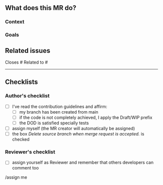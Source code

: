 ## What does this MR do?

### Context

<!-- Briefly describe what this MR is about. -->

### Goals

<!-- Briefly describe what this MR means to solve/improve... -->

## Related issues

<!-- Link related issues below. -->

Closes #
Related to #

---

## Checklists

<!-- No need to modify the lines below, just to check -->

### Author's checklist

- [ ] I've read the contribution guidelines and affirm:
  - [ ] my branch has been created from main
  - [ ] if the code is not completely achieved, I apply the Draft/WIP prefix
  - [ ] the DOD is satisfied specially tests
- [ ] assign myself (the MR creator will automatically be assigned)
- [ ] the box _Delete source branch when merge request is accepted._ is checked

### Reviewer's checklist

- [ ] assign yourself as Reviewer and remember that others developers can comment too


<!-- GitLab quick actions -->
/assign me
